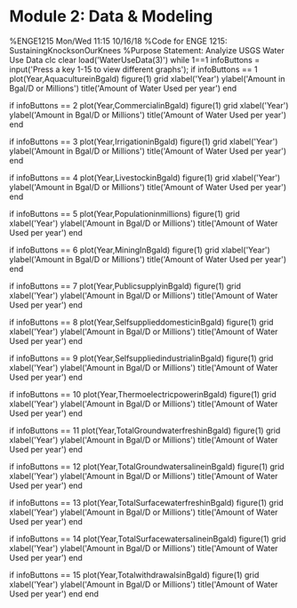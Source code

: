 # Module 2: Data & Modeling
%ENGE1215 Mon/Wed 11:15 10/16/18
%Code for ENGE 1215: SustainingKnocksonOurKnees
%Purpose Statement: Analyize USGS Water Use Data
clc
clear
 load('WaterUseData(3)')
while 1==1
infoButtons = input('Press a key 1-15 to view different graphs');
if infoButtons == 1
 plot(Year,AquacultureinBgald)
figure(1)
grid
xlabel('Year')
ylabel('Amount in Bgal/D or Millions')
title('Amount of Water Used per year')
end

if infoButtons == 2
 plot(Year,CommercialinBgald)
figure(1)
grid
xlabel('Year')
ylabel('Amount in Bgal/D or Millions')
title('Amount of Water Used per year')
end

if infoButtons == 3
 plot(Year,IrrigationinBgald)
figure(1)
grid
xlabel('Year')
ylabel('Amount in Bgal/D or Millions')
title('Amount of Water Used per year')
end

if infoButtons == 4
 plot(Year,LivestockinBgald) 
figure(1)
grid
xlabel('Year')
ylabel('Amount in Bgal/D or Millions')
title('Amount of Water Used per year')
end

if infoButtons == 5
 plot(Year,Populationinmillions) 
figure(1)
grid
xlabel('Year')
ylabel('Amount in Bgal/D or Millions')
title('Amount of Water Used per year')
end

if infoButtons == 6
 plot(Year,MiningInBgald)
figure(1)
grid
xlabel('Year')
ylabel('Amount in Bgal/D or Millions')
title('Amount of Water Used per year')
end

if infoButtons == 7
 plot(Year,PublicsupplyinBgald)
figure(1)
grid
xlabel('Year')
ylabel('Amount in Bgal/D or Millions')
title('Amount of Water Used per year')
end

if infoButtons == 8
 plot(Year,SelfsupplieddomesticinBgald)
figure(1)
grid
xlabel('Year')
ylabel('Amount in Bgal/D or Millions')
title('Amount of Water Used per year')
end

if infoButtons == 9
 plot(Year,SelfsuppliedindustrialinBgald)
figure(1)
grid
xlabel('Year')
ylabel('Amount in Bgal/D or Millions')
title('Amount of Water Used per year')
end

if infoButtons == 10
 plot(Year,ThermoelectricpowerinBgald)
figure(1)
grid
xlabel('Year')
ylabel('Amount in Bgal/D or Millions')
title('Amount of Water Used per year')
end

if infoButtons == 11
  plot(Year,TotalGroundwaterfreshinBgald) 
 figure(1)
grid
xlabel('Year')
ylabel('Amount in Bgal/D or Millions')
title('Amount of Water Used per year')
end

if infoButtons == 12
 plot(Year,TotalGroundwatersalineinBgald)
figure(1)
grid
xlabel('Year')
ylabel('Amount in Bgal/D or Millions')
title('Amount of Water Used per year')
end

if infoButtons == 13
 plot(Year,TotalSurfacewaterfreshinBgald) 
figure(1)
grid
xlabel('Year')
ylabel('Amount in Bgal/D or Millions')
title('Amount of Water Used per year')
end

if infoButtons == 14
 plot(Year,TotalSurfacewatersalineinBgald)
 figure(1)
grid
xlabel('Year')
ylabel('Amount in Bgal/D or Millions')
title('Amount of Water Used per year')
end

if infoButtons == 15
plot(Year,TotalwithdrawalsinBgald)
figure(1)
grid
xlabel('Year')
ylabel('Amount in Bgal/D or Millions')
title('Amount of Water Used per year')
end
end












 
 
 
 
 
 








 
 
 
 
 
